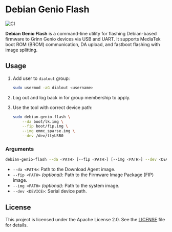 # Debian Genio Flash

![CI](https://github.com/grinn-global/debian-genio-flash/actions/workflows/main.yml/badge.svg)

**Debian Genio Flash** is a command-line utility for flashing Debian-based firmware to Grinn Genio devices via USB and UART. It supports MediaTek boot ROM (BROM) communication, DA upload, and fastboot flashing with image splitting.

## Usage

1. Add user to `dialout` group:

    ```sh
    sudo usermod -aG dialout <username>
    ```

2. Log out and log back in for group membership to apply.

3. Use the tool with correct device path:

    ```sh
    sudo debian-genio-flash \
        --da boot/lk.img \
        --fip boot/fip.img \
        --img emmc_sparse.img \
        --dev /dev/ttyUSB0
    ```

### Arguments

```sh
debian-genio-flash --da <PATH> [--fip <PATH>] [--img <PATH>] --dev <DEVICE>
```

* `--da <PATH>`: Path to the Download Agent image.
* `--fip <PATH>` *(optional)*: Path to the Firmware Image Package (FIP) image.
* `--img <PATH>` *(optional)*: Path to the system image.
* `--dev <DEVICE>`: Serial device path.

## License

This project is licensed under the Apache License 2.0. See the [LICENSE](LICENSE.md) file for details.

